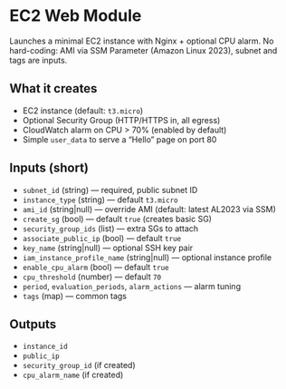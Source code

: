 # EC2 Web Module

Launches a minimal EC2 instance with Nginx + optional CPU alarm. 
No hard-coding: AMI via SSM Parameter (Amazon Linux 2023), subnet and tags are inputs.

## What it creates
- EC2 instance (default: `t3.micro`)
- Optional Security Group (HTTP/HTTPS in, all egress)
- CloudWatch alarm on CPU > 70% (enabled by default)
- Simple `user_data` to serve a “Hello” page on port 80

## Inputs (short)
- `subnet_id` (string) — required, public subnet ID
- `instance_type` (string) — default `t3.micro`
- `ami_id` (string|null) — override AMI (default: latest AL2023 via SSM)
- `create_sg` (bool) — default `true` (creates basic SG)
- `security_group_ids` (list) — extra SGs to attach
- `associate_public_ip` (bool) — default `true`
- `key_name` (string|null) — optional SSH key pair
- `iam_instance_profile_name` (string|null) — optional instance profile
- `enable_cpu_alarm` (bool) — default `true`
- `cpu_threshold` (number) — default `70`
- `period`, `evaluation_periods`, `alarm_actions` — alarm tuning
- `tags` (map) — common tags

## Outputs
- `instance_id`
- `public_ip`
- `security_group_id` (if created)
- `cpu_alarm_name` (if created)

